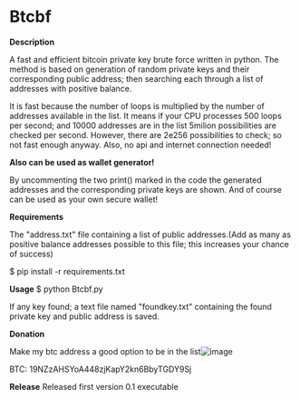 # Btcbf
**Description**

A fast and efficient bitcoin private key brute force written in python. The method is based on generation of random private keys and their corresponding public address; then searching each through a list of addresses with positive balance.

It is fast because the number of loops is multiplied by the number of addresses available in the list. It means if your CPU processes 500 loops per second; and 10000 addresses are in the list 5milion possibilities are checked per second. However, there are 2e256 possibilities to check; so not fast enough anyway. Also, no api and internet connection needed!

**Also can be used as wallet generator!**

By uncommenting the two print() marked in the code the generated addresses and the corresponding private keys are shown. And of course can be used as your own secure wallet! 


**Requirements**

  The "address.txt" file containing a list of public addresses.(Add as many as positive balance addresses possible to this file; this increases your chance of success)
  
  $ pip install -r requirements.txt


**Usage**
  $ python Btcbf.py
  
If any key found; a text file named "foundkey.txt" containing the found private key and public address is saved.


**Donation**

Make my btc address a good option to be in the list![image](https://user-images.githubusercontent.com/87664667/126873155-0f4255de-d2cd-47a5-9449-2554167e5a05.png)


BTC: 19NZzAHSYoA448zjKapY2kn6BbyTGDY9Sj


**Release**
Released first version 0.1 executable
